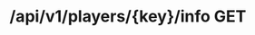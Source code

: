#  /api/v1/players/{key}/info GET

<api-endpoint openapi-path="../../../api-specs/swagger-otr-api.json" method="GET" endpoint="/api/v1/players/{key}/info"/>